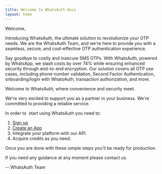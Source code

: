 ```yaml
---
title: Welcome to WhatsAuth Docs
layout: home
---
```

Welcome,

Introducing WhatsAuth, the ultimate solution to revolutionize your OTP needs. We are the WhatsAuth Team, and we're here to provide you with a seamless, secure, and cost-effective OTP authentication experience.

Say goodbye to costly and insecure SMS OTPs. With WhatsAuth, powered by WhatsApp, we slash costs by over 74% while ensuring enhanced security through end-to-end encryption. Our solution covers all OTP use cases, including phone number validation, Second Factor Authentication, onboarding/login with WhatsAuth, transaction authorization, and more.

Welcome to WhatsAuth, where convenience and security meet.

We're very excited to support you as a partner in your business. We're committed to providing a reliable service.

In order to  start using WhatsAuth you need to:

1.  [Sign up](https://app.whatsauth.com)
2.  [Create an App](https://whatsauth.freshdesk.com/support/solutions/articles/151000092660-how-to-create-your-first-app-in-whatsauth-and-test-it)
3.  Integrate your platform with our API.
4.  Acquire credits as you need.

Once you are done with these simple steps you'll be ready for production.

If you need any guidance at any moment please contact us.
 
\-- WhatsAuth Team